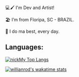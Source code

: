:computer::paintbrush: I'm Dev and Artist!

:beach_umbrella: I’m from Floripa, SC - BRAZIL.

:maple_leaf: I do ma best, every day.

## Languages:
[![nickMy Top Langs](https://github-readme-stats.vercel.app/api/top-langs/?username=nicksMy&theme=midnight-purple)](https://github.com/nicksMy/github-readme-stats)

[![willianrod's wakatime stats](https://github-readme-stats.vercel.app/api/wakatime?username=nicksMy&theme=midnight-purple)](https://github.com/anuraghazra/github-readme-stats)

<!--
**nicksMy/nicksMy** is a ✨ _special_ ✨ repository because its `README.md` (this file) appears on your GitHub profile.

Here are some ideas to get you started:

- 🔭 I’m currently working on ...
- 🌱 I’m currently learning ...
- 👯 I’m looking to collaborate on ...
- 🤔 I’m looking for help with ...
- 💬 Ask me about ...
- 📫 How to reach me: ...
- 😄 Pronouns: ...
- ⚡ Fun fact: ...
-->
